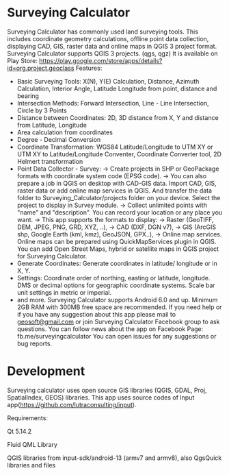 # Surveying Calculator

Surveying Calculator has commonly used land surveying tools. This includes coordinate geometry calculations, offline point data collection, displaying CAD, GIS, raster data and online maps in QGIS 3 project format. Surveying Calculator supports QGIS 3 projects. (qgs, qgz)
It is available on Play Store: https://play.google.com/store/apps/details?id=org.project.geoclass
Features:
- Basic Surveying Tools: X(N), Y(E) Calculation, Distance, Azimuth Calculation, Interior Angle, Latitude Longitude from point, distance and bearing
- Intersection Methods: Forward Intersection, Line - Line Intersection, Circle by 3 Points
- Distance between Coordinates: 2D, 3D distance from X, Y and distance from Latitude, Longitude
- Area calculation from coordinates
- Degree - Decimal Conversion
- Coordinate Transformation: WGS84 Latitude/Longitude to UTM XY or UTM XY to Latitude/Longitude Conventer, Coordinate Converter tool, 2D Helmert transformation
- Point Data Collector - Survey:
→ Create projects in SHP or GeoPackage formats with coordinate system code (EPSG code).
→ You can also prepare a job in QGIS on desktop with CAD-GIS data. Import CAD, GIS, raster data or add online map services in QGIS. And transfer the data folder to Surveying_Calculator/projects folder on your device. Select the project to display in Survey module.
→ Collect unlimited points with "name" and "description". You can record your location or any place you want.
→ This app supports the formats to display:
→ Raster (GeoTIFF, DEM, JPEG, PNG, GRD, XYZ, ..),
→ CAD (DXF, DGN v7),
→ GIS (ArcGIS shp, Google Earth (kml, kmz), GeoJSON, GPX..),
→ Online map services. Online maps can be prepared using QuickMapServices plugin in QGIS. You can add Open Street Maps, hybrid or satellite maps in QGIS project for Surveying Calculator.
- Generate Coordinates: Generate coordinates in latitude/ longitude or in X, Y.
- Settings: Coordinate order of northing, easting or latitude, longitude. DMS or decimal options for geographic coordinate systems. Scale bar unit settings in metric or imperial.
- and more.
Surveying Calculator supports Android 6.0 and up. Minimum 2GB RAM with 300MB free space are recommended.
If you need help or if you have any suggestion about this app please mail to geosoft@gmail.com or join Surveying Calculator Facebook group to ask questions. You can follow news about the app on Facebook Page:
fb.me/surveyingcalculator
You can open issues for any suggestions or bug reports.

# Development
Surveying calculator uses open source GIS libraries (QGIS, GDAL, Proj, SpatialIndex, GEOS) libraries. This app uses source codes of Input app(https://github.com/lutraconsulting/input). 

Requirements:

Qt 5.14.2

Fluid QML Library

QGIS libraries from input-sdk/android-13 (armv7 and armv8), also QgsQuick libraries and files

